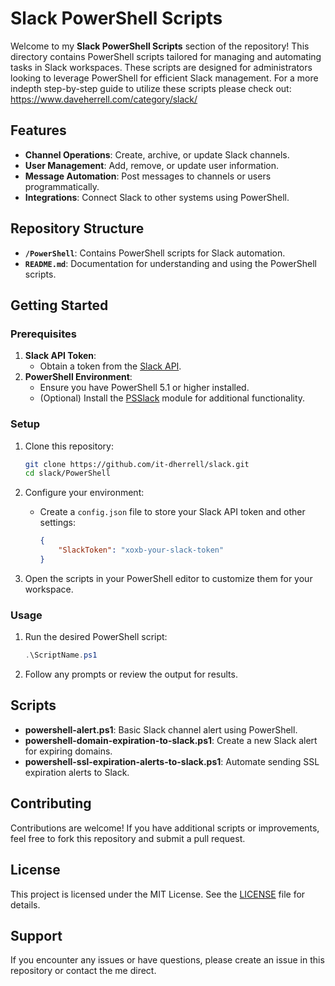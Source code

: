 # Slack PowerShell Scripts

Welcome to my **Slack PowerShell Scripts** section of the repository! This directory contains PowerShell scripts tailored for managing and automating tasks in Slack workspaces. These scripts are designed for administrators looking to leverage PowerShell for efficient Slack management.  For a more indepth step-by-step guide to utilize these scripts please check out: https://www.daveherrell.com/category/slack/

## Features

- **Channel Operations**: Create, archive, or update Slack channels.
- **User Management**: Add, remove, or update user information.
- **Message Automation**: Post messages to channels or users programmatically.
- **Integrations**: Connect Slack to other systems using PowerShell.

## Repository Structure

- **`/PowerShell`**: Contains PowerShell scripts for Slack automation.
- **`README.md`**: Documentation for understanding and using the PowerShell scripts.

## Getting Started

### Prerequisites

1. **Slack API Token**:
   - Obtain a token from the [Slack API](https://api.slack.com/).
2. **PowerShell Environment**:
   - Ensure you have PowerShell 5.1 or higher installed.
   - (Optional) Install the [PSSlack](https://github.com/RamblingCookieMonster/PSSlack) module for additional functionality.

### Setup

1. Clone this repository:
   ```bash
   git clone https://github.com/it-dherrell/slack.git
   cd slack/PowerShell
   ```

2. Configure your environment:
   - Create a `config.json` file to store your Slack API token and other settings:
     ```json
     {
         "SlackToken": "xoxb-your-slack-token"
     }
     ```

3. Open the scripts in your PowerShell editor to customize them for your workspace.

### Usage

1. Run the desired PowerShell script:
   ```powershell
   .\ScriptName.ps1
   ```

2. Follow any prompts or review the output for results.

## Scripts

- **powershell-alert.ps1**: Basic Slack channel alert using PowerShell.
- **powershell-domain-expiration-to-slack.ps1**: Create a new Slack alert for expiring domains.
- **powershell-ssl-expiration-alerts-to-slack.ps1**: Automate sending SSL expiration alerts to Slack.

## Contributing

Contributions are welcome! If you have additional scripts or improvements, feel free to fork this repository and submit a pull request.

## License

This project is licensed under the MIT License. See the [LICENSE](../LICENSE) file for details.

## Support

If you encounter any issues or have questions, please create an issue in this repository or contact the me direct.

